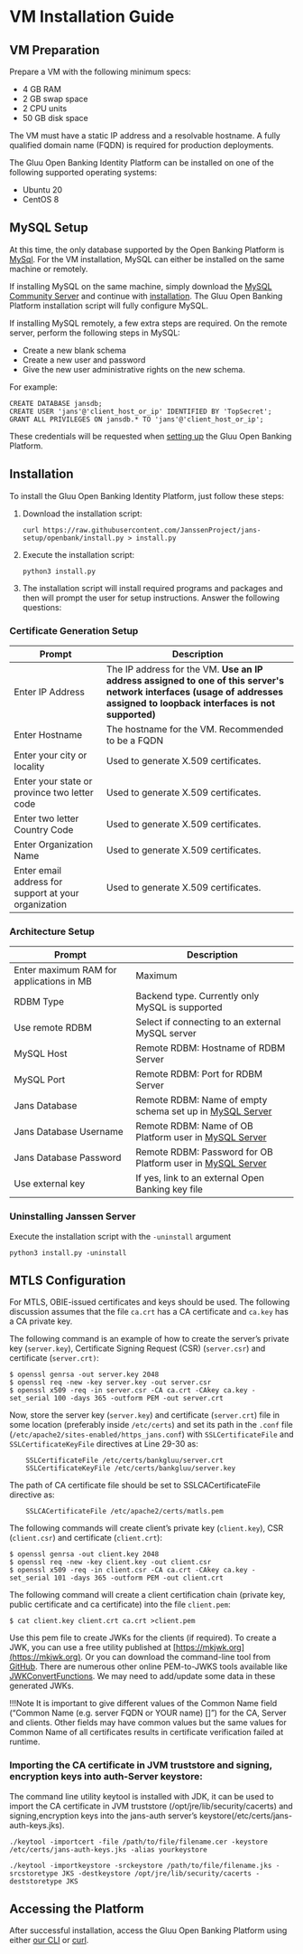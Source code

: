 # VM Installation Guide

## VM Preparation

Prepare a VM with the following minimum specs:

- 4 GB RAM
- 2 GB swap space
- 2 CPU units
- 50 GB disk space

The VM must have a static IP address and a resolvable hostname. A fully qualified domain name (FQDN) is required for production deployments.

The Gluu Open Banking Identity Platform can be installed on one of the following supported operating systems:

- Ubuntu 20
- CentOS 8

## MySQL Setup

At this time, the only database supported by the Open Banking Platform is [MySql](https://www.mysql.com/). For the VM installation, MySQL can either be installed on the same machine or remotely.

If installing MySQL on the same machine, simply download the [MySQL Community Server](https://dev.mysql.com/downloads/mysql/) and continue with [installation](#installation). The Gluu Open Banking Platform installation script will fully configure MySQL.

If installing MySQL remotely, a few extra steps are required. On the remote server, perform the following steps in MySQL:

- Create a new blank schema
- Create a new user and password
- Give the new user administrative rights on the new schema.

For example:

```
CREATE DATABASE jansdb;
CREATE USER 'jans'@'client_host_or_ip' IDENTIFIED BY 'TopSecret';
GRANT ALL PRIVILEGES ON jansdb.* TO 'jans'@'client_host_or_ip';
```

These credentials will be requested when [setting up](#architecture-setup) the Gluu Open Banking Platform.

## Installation 

To install the Gluu Open Banking Identity Platform, just follow these steps:

1. Download the installation script:

    `curl https://raw.githubusercontent.com/JanssenProject/jans-setup/openbank/install.py > install.py`

1. Execute the installation script:

    `python3 install.py`

1. The installation script will install required programs and packages and then will prompt the user for setup instructions. Answer the following questions:

### Certificate Generation Setup

| Prompt | Description |
| ------ | ----------- |
| Enter IP Address | The IP address for the VM. **Use an IP address assigned to one of this server's network interfaces (usage of addresses assigned to loopback interfaces is not supported)** |
| Enter Hostname | The hostname for the VM. Recommended to be a FQDN |
| Enter your city or locality | Used to generate X.509 certificates. |
| Enter your state or province two letter code | Used to generate X.509 certificates. |
| Enter two letter Country Code | Used to generate X.509 certificates. |
| Enter Organization Name | Used to generate X.509 certificates. |
| Enter email address for support at your organization | Used to generate X.509 certificates.|

### Architecture Setup

| Prompt | Description |
| ---- | --------- |
| Enter maximum RAM for applications in MB | Maximum  |
| RDBM Type | Backend type. Currently only MySQL is supported |
| Use remote RDBM | Select if connecting to an external MySQL server |
| MySQL Host | Remote RDBM: Hostname of RDBM Server | 
| MySQL Port | Remote RDBM: Port for RDBM Server |
| Jans Database | Remote RDBM: Name of empty schema set up in [MySQL Server](#mysql-setup) |
| Jans Database Username | Remote RDBM: Name of OB Platform user in [MySQL Server](#mysql-setup) |
| Jans Database Password | Remote RDBM: Password for OB Platform user in [MySQL Server](#mysql-setup) |
| Use external key | If yes, link to an external Open Banking key file |

### Uninstalling Janssen Server

Execute the installation script with the `-uninstall` argument

`python3 install.py -uninstall`

## MTLS Configuration

For MTLS, OBIE-issued certificates and keys should be used. The following discussion assumes that the file `ca.crt` has a CA certificate and `ca.key` has a CA private key. 

The following command is an example of how to create the server’s private key (`server.key`), Certificate Signing Request (CSR) (`server.csr`) and certificate (`server.crt)`:

```
$ openssl genrsa -out server.key 2048
$ openssl req -new -key server.key -out server.csr
$ openssl x509 -req -in server.csr -CA ca.crt -CAkey ca.key -set_serial 100 -days 365 -outform PEM -out server.crt
```

Now, store the server key (`server.key`) and certificate (`server.crt`) file in some location (preferably inside `/etc/certs`) and set its path in the `.conf` file (`/etc/apache2/sites-enabled/https_jans.conf`) with  `SSLCertificateFile` and  `SSLCertificateKeyFile` directives at Line 29-30 as:

```
	SSLCertificateFile /etc/certs/bankgluu/server.crt
	SSLCertificateKeyFile /etc/certs/bankgluu/server.key
```

The path of CA certificate file should be set to SSLCACertificateFile directive as:

```
	SSLCACertificateFile /etc/apache2/certs/matls.pem    
```

The following commands will create client’s private key (`client.key`), CSR (`client.csr`) and certificate (`client.crt`):

```
$ openssl genrsa -out client.key 2048
$ openssl req -new -key client.key -out client.csr
$ openssl x509 -req -in client.csr -CA ca.crt -CAkey ca.key -set_serial 101 -days 365 -outform PEM -out client.crt
```

The following command will create a client certification chain (private key, public certificate and ca certificate) into the file `client.pem`:

```
$ cat client.key client.crt ca.crt >client.pem
```

Use this pem file to create JWKs for the clients (if required). To create a JWK, you can use a free utility published at [https://mkjwk.org](https://mkjwk.org). Or you can download the command-line tool from [GitHub](https://github.com/mitreid-connect/json-web-key-generator). There are numerous other online PEM-to-JWKS tools available like [JWKConvertFunctions](https://8gwifi.org/jwkconvertfunctions.jsp). We may need to add/update some data in these generated JWKs.

!!!Note 
    It is important to give different values of the Common Name field (“Common Name (e.g. server FQDN or YOUR name) []”) for the CA, Server and  clients. Other fields may have common values but the same values for Common Name of all certificates results in certificate verification failed at runtime.

### Importing the CA certificate in JVM truststore and signing, encryption keys into auth-Server keystore: 

The command line utility keytool is installed with JDK, it can be used to import the CA certificate in JVM truststore (/opt/jre/lib/security/cacerts) and  signing,encryption keys into the jans-auth server’s keystore(/etc/certs/jans-auth-keys.jks).

```
./keytool -importcert -file /path/to/file/filename.cer -keystore /etc/certs/jans-auth-keys.jks -alias yourkeystore

./keytool -importkeystore -srckeystore /path/to/file/filename.jks -srcstoretype JKS -destkeystore /opt/jre/lib/security/cacerts -deststoretype JKS
```

## Accessing the Platform

After successful installation, access the Gluu Open Banking Platform using either [our CLI](https://gluu.org/docs/openbanking/jans-cli/) or [curl](https://gluu.org/docs/openbanking/curl/).
